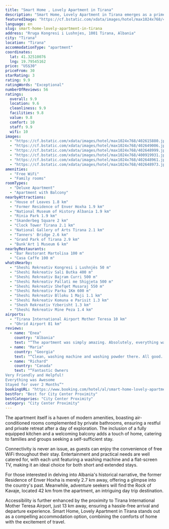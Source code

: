 ```yaml
---
title: "Smart Home , Lovely Apartment in Tirana"
description: "Smart Home, Lovely Apartment in Tirana emerges as a prime choice for travelers seeking a blend of comfort and convenience in Albania's vibrant capital."
featuredImage: "https://cf.bstatic.com/xdata/images/hotel/max1024x768/402615880.jpg?k=9ddbcffb3da7537ace8f4060793ec23d20af01de7c9a189523adc11855a69797&o=&hp=1"
language: en
slug: smart-home-lovely-apartment-in-tirana
address: "Rruga Kongresi i Lushnjes, 1001 Tirana, Albania"
city: "Tirana"
location: "Tirana"
accommodationType: "apartment"
coordinates:
  lat: 41.32510076
  lng: 19.79545162
price: "US$30"
priceFrom: 30
starRating: 3
rating: 9.9
ratingWords: "Exceptional"
numberOfReviews: 56
ratings:
  overall: 9.9
  location: 9.6
  cleanliness: 9.9
  facilities: 9.8
  value: 9.8
  comfort: 10
  staff: 9.9
  wifi: 10
images:
  - "https://cf.bstatic.com/xdata/images/hotel/max1024x768/402615880.jpg?k=9ddbcffb3da7537ace8f4060793ec23d20af01de7c9a189523adc11855a69797&o=&hp=1"
  - "https://cf.bstatic.com/xdata/images/hotel/max1024x768/402649006.jpg?k=2665c048eebb24e84d0333255a6f9dd9eaec60877e077106ff2f3b221c91b10e&o=&hp=1"
  - "https://cf.bstatic.com/xdata/images/hotel/max1024x768/402648999.jpg?k=d74bf87946913bd9cdc113321b8afde5c58aabba268f04575b16a7ce087180e3&o=&hp=1"
  - "https://cf.bstatic.com/xdata/images/hotel/max1024x768/400919931.jpg?k=6b7708eb8d79304722b630402ac2a8b780f0b0c77de58248a5fef047fdcbd605&o=&hp=1"
  - "https://cf.bstatic.com/xdata/images/hotel/max1024x768/402648961.jpg?k=8094c2df2ee2a2f04f0c568dd6790c5f64d49d6def8606270e65fd7de7924dd2&o=&hp=1"
  - "https://cf.bstatic.com/xdata/images/hotel/max1024x768/402648973.jpg?k=e673f24aa011b52bbcb529115b9cd023eadb7f4d9efc6b9d01bd5fcf3ad7787a&o=&hp=1"
amenities:
  - "Free WiFi"
  - "Family rooms"
roomTypes:
  - "Deluxe Apartment"
  - "Apartment with Balcony"
nearbyAttractions:
  - "House of Leaves 1.8 km"
  - "Former Residence of Enver Hoxha 1.9 km"
  - "National Museum of History Albania 1.9 km"
  - "Rinia Park 1.9 km"
  - "Skanderbeg Square 2 km"
  - "Clock Tower Tirana 2.1 km"
  - "National Gallery of Arts Tirana 2.1 km"
  - "Tanners' Bridge 2.6 km"
  - "Grand Park of Tirana 2.9 km"
  - "Bunk'Art 1 Museum 6 km"
nearbyRestaurants:
  - "Bar Restorant Martolisa 100 m"
  - "Casa Caffe 100 m"
whatsNearby:
  - "Sheshi Rekreativ Kongresi i Lushnjës 50 m"
  - "Sheshi Rekreativ Sali Butka 400 m"
  - "Sheshi Rekreativ Bajram Curri 500 m"
  - "Sheshi Rekreativ Pallati me Shigjeta 500 m"
  - "Sheshi Rekreativ Shefqet Musaraj 550 m"
  - "Sheshi Rekreativ Parku 1Km 600 m"
  - "Sheshi Rekreativ Blloku 1 Maji 1.1 km"
  - "Sheshi Rekreativ Komuna e Parisit 1.3 km"
  - "Shesh Rekreativ Yzberisht 1.3 km"
  - "Sheshi Rekreativ Mine Peza 1.4 km"
airports:
  - "Tirana International Airport Mother Teresa 10 km"
  - "Ohrid Airport 81 km"
reviews:
  - name: "Enea"
    country: "Albania"
    text: "“The apartment was simply amazing. Absolutely, everything was perfect, and you will have everything you need for a short stay. The location is very good with a lot of places to eat and supermarkets nearby. The check-in is pretty easy , and the...”"
  - name: "Maria"
    country: "Georgia"
    text: "“Clean, washing machine and washing powder there. All good. Thanks a lot to the host”"
  - name: "Richard"
    country: "Canada"
    text: "“Fantastic Owners
Very Friendly and Helpful!
Everything was Awesome
Stayed for over 2 Months”"
bookingURL: "https://www.booking.com/hotel/al/smart-home-lovely-apartment-in-tirana.en-gb.html?aid=8035640"
bestFor: "Best for City Center Proximity"
bestCategories: "City Center Proximity"
category: "City Center Proximity"
---
```


The apartment itself is a haven of modern amenities, boasting air-conditioned rooms complemented by private bathrooms, ensuring a restful and private retreat after a day of exploration. The inclusion of a fully equipped kitchen and a welcoming balcony adds a touch of home, catering to families and groups seeking a self-sufficient stay.

Connectivity is never an issue, as guests can enjoy the convenience of free WiFi throughout their stay. Entertainment and practical needs are well catered for, with each unit featuring a washing machine and a flat-screen TV, making it an ideal choice for both short and extended stays.

For those interested in delving into Albania's historical narrative, the former Residence of Enver Hoxha is merely 2.7 km away, offering a glimpse into the country's past. Meanwhile, adventure seekers will find the Rock of Kavaje, located 42 km from the apartment, an intriguing day trip destination.

Accessibility is further enhanced by the proximity to Tirana International Mother Teresa Airport, just 13 km away, ensuring a hassle-free arrival and departure experience. Smart Home, Lovely Apartment in Tirana stands out as a compelling accommodation option, combining the comforts of home with the excitement of travel.